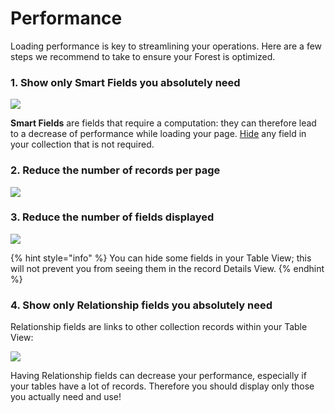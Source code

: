# Performance

Loading performance is key to streamlining your operations. Here are a few steps we recommend to take to ensure your Forest is optimized.

### 1. Show only Smart Fields you absolutely need

![](../.gitbook/assets/2022-01-27\_12.24.02.png)

**Smart Fields** are fields that require a computation: they can therefore lead to a decrease of performance while loading your page. [Hide](../getting-started/master-your-ui/using-the-layout-editor-mode/customizing-the-table-view.md#show-hide-fields) any field in your collection that is not required.

### 2. Reduce the number of records per page

![](../.gitbook/assets/2019-07-01\_17.47.06.png)

### 3. Reduce the number of fields displayed

![](<../.gitbook/assets/2019-07-01\_17.47.55 (1) (1).png>)

{% hint style="info" %}
You can hide some fields in your Table View; this will not prevent you from seeing them in the record Details View.
{% endhint %}

### 4. Show only Relationship fields you absolutely need

Relationship fields are links to other collection records within your Table View:

![](../.gitbook/assets/2019-07-01\_17.49.03.png)

Having Relationship fields can decrease your performance, especially if your tables have a lot of records. Therefore you should display only those you actually need and use!
